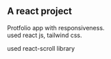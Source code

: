 <h2>A react project</h2>
 Protfolio app with responsiveness.<br>
 used react js, tailwind css.<br>
 
 used react-scroll library 
